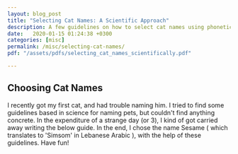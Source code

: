 ```yaml
---
layout: blog_post
title: "Selecting Cat Names: A Scientific Approach"
description: A few guidelines on how to select cat names using phonetic rules, psychology, and a quick auditory analysis.
date:   2020-01-15 01:24:38 +0300
categories: [misc]
permalink: /misc/selecting-cat-names/
pdf: "/assets/pdfs/selecting_cat_names_scientifically.pdf"

---
```


## Choosing Cat Names

I recently got my first cat, and had trouble naming him. I tried to find some guidelines based in science for naming pets, but couldn't find anything concrete. In the expenditure of a strange day (or 3), I kind of got carried away writing the below guide. In the end, I chose the name Sesame ( which translates to 'Simsom' in Lebanese Arabic ), with the help of these guidelines. Have fun!